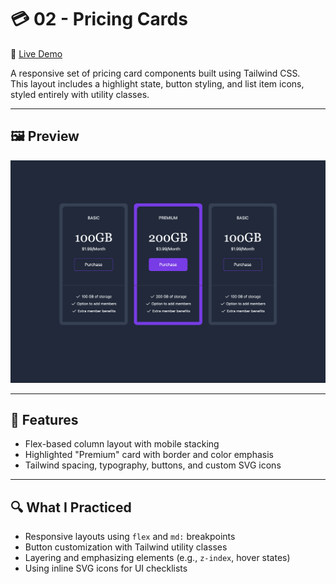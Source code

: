 # 💳 02 - Pricing Cards

🔗 [Live Demo](https://DHodge6.github.io/tailwind-mini-projects/02-pricing-cards/)

A responsive set of pricing card components built using Tailwind CSS.  
This layout includes a highlight state, button styling, and list item icons, styled entirely with utility classes.

---

## 🖼️ Preview

![Pricing Cards Preview](./preview.png)

---

## 🚀 Features

- Flex-based column layout with mobile stacking
- Highlighted "Premium" card with border and color emphasis
- Tailwind spacing, typography, buttons, and custom SVG icons

---

## 🔍 What I Practiced

- Responsive layouts using `flex` and `md:` breakpoints
- Button customization with Tailwind utility classes
- Layering and emphasizing elements (e.g., `z-index`, hover states)
- Using inline SVG icons for UI checklists